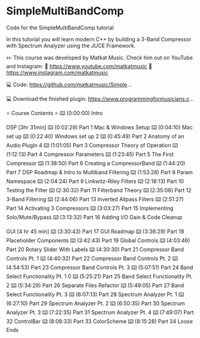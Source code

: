 # SimpleMultiBandComp
Code for the SimpleMultiBandComp tutorial

In this tutorial you will learn modern C++ by building a 3-Band Compressor with Spectrum Analyzer using the JUCE Framework.

✏️ This course was developed by Matkat Music. Check him out on YouTube and Instagram:
🔗 https://www.youtube.com/matkatmusic
🔗 https://www.instagram.com/matkatmusic

💻 Code: https://github.com/matkatmusic/Simple... 

💻  Download the finished plugin: https://www.programmingformusicians.c... 

⭐️ Course Contents ⭐️
⌨️ (0:00:00) Intro

DSP [3hr 31min]
⌨️ (0:02:29) Part 1 Mac & Windows Setup 
⌨️ (0:04:10) Mac set up 
⌨️ (0:22:40) Windows set up 2
⌨️ (0:45:49) Part 2 Anatomy of an Audio Plugin 4
⌨️ (1:01:05) Part 3 Compressor Theory of Operation 
⌨️ (1:12:13) Part 4 Compressor Parameters 
⌨️ (1:23:45) Part 5 The First Compressor 
⌨️ (1:38:50) Part 6 Creating a CompressorBand 
⌨️ (1:44:20) Part 7 DSP Roadmap & Intro to Multiband Filtering 
⌨️ (1:53:28) Part 8 Param Namespace 
⌨️ (2:04:24) Part 9 Linkwitz-Riley Filters 
⌨️ (2:18:13) Part 10 Testing the Filter 
⌨️ (2:30:32) Part 11 Filterband Theory 
⌨️ (2:35:06) Part 12 3-Band Filtering 
⌨️ (2:44:06) Part 13 Inverted Allpass Filters 
⌨️ (2:51:27) Part 14 Activating 3 Compressors 
⌨️ (3:03:27) Part 15 Implementing Solo/Mute/Bypass 
⌨️ (3:13:32) Part 16 Adding I/O Gain & Code Cleanup 

GUI [4 hr 45 min]
⌨️ (3:30:43) Part 17 GUI Roadmap 
⌨️ (3:36:29) Part 18 Placeholder Components 
⌨️ (3:42:43) Part 19 Global Controls 
⌨️ (4:03:46) Part 20 Rotary Slider With Labels 
⌨️ (4:30:30) Part 21 Compressor Band Controls Pt. 1 
⌨️ (4:40:32) Part 22 Compressor Band Controls Pt. 2 
⌨️ (4:54:53) Part 23 Compressor Band Controls Pt. 3 
⌨️ (5:07:51) Part 24 Band Select Functionality Pt. 1 0
⌨️ (5:25:21) Part 25 Band Select Functionality Pt. 2 
⌨️ (5:34:29) Part 26 Separate Files Refactor 
⌨️ (5:49:05) Part 27 Band Select Functionality Pt. 3 
⌨️ (6:07:13) Part 28 Spectrum Analyzer Pt. 1 
⌨️ (6:27:10) Part 29 Spectrum Analyzer Pt. 2 
⌨️ (6:50:35) Part 30 Spectrum Analyzer Pt. 3 
⌨️ (7:22:35) Part 31 Spectrum Analyzer Pt. 4 
⌨️ (7:49:07) Part 32 ControlBar 
⌨️ (8:08:33) Part 33 ColorScheme 
⌨️ (8:15:28) Part 34 Loose Ends 
